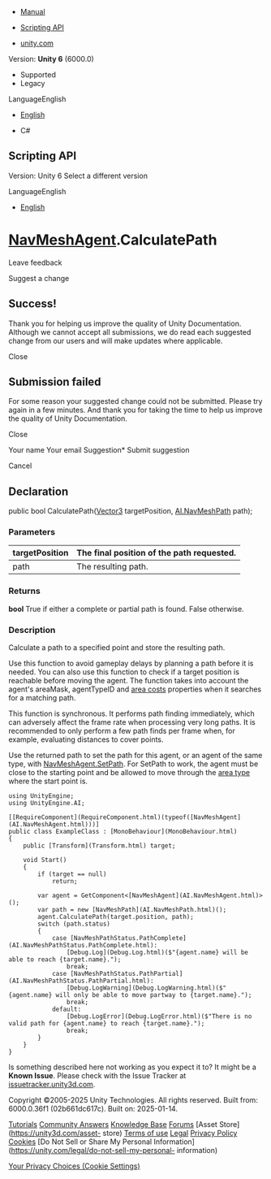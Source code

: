 [ ]()

  * [Manual](../Manual/index.html)
  * [Scripting API](../ScriptReference/index.html)

  * [unity.com](https://unity.com/)

Version: **Unity 6** (6000.0)

  * Supported
  * Legacy

LanguageEnglish

  * [English]()

  * C#

[ ](https://docs.unity3d.com)

## Scripting API

Version: Unity 6 Select a different version

LanguageEnglish

  * [English]()

#  [NavMeshAgent](AI.NavMeshAgent.html).CalculatePath

Leave feedback

Suggest a change

## Success!

Thank you for helping us improve the quality of Unity Documentation. Although
we cannot accept all submissions, we do read each suggested change from our
users and will make updates where applicable.

Close

## Submission failed

For some reason your suggested change could not be submitted. Please <a>try
again</a> in a few minutes. And thank you for taking the time to help us
improve the quality of Unity Documentation.

Close

Your name Your email Suggestion* Submit suggestion

Cancel

[ ]()

## Declaration

public bool CalculatePath([Vector3](Vector3.html) targetPosition,
[AI.NavMeshPath](AI.NavMeshPath.html) path);

### Parameters

targetPosition | The final position of the path requested.  
---|---  
path | The resulting path.  
  
### Returns

**bool** True if either a complete or partial path is found. False otherwise.

### Description

Calculate a path to a specified point and store the resulting path.

Use this function to avoid gameplay delays by planning a path before it is
needed. You can also use this function to check if a target position is
reachable before moving the agent. The function takes into account the agent's
areaMask, agentTypeID and [area costs](AI.NavMeshAgent.GetAreaCost.html)
properties when it searches for a matching path.  
  
This function is synchronous. It performs path finding immediately, which can
adversely affect the frame rate when processing very long paths. It is
recommended to only perform a few path finds per frame when, for example,
evaluating distances to cover points.  
  
Use the returned path to set the path for this agent, or an agent of the same
type, with [NavMeshAgent.SetPath](AI.NavMeshAgent.SetPath.html). For SetPath
to work, the agent must be close to the starting point and be allowed to move
through the [area type](AI.NavMeshAgent-areaMask.html) where the start point
is.

    
    
    using UnityEngine;
    using UnityEngine.AI;  
      
    [[RequireComponent](RequireComponent.html)(typeof([NavMeshAgent](AI.NavMeshAgent.html)))]
    public class ExampleClass : [MonoBehaviour](MonoBehaviour.html)
    {
        public [Transform](Transform.html) target;  
      
        void Start()
        {
            if (target == null)
                return;  
      
            var agent = GetComponent<[NavMeshAgent](AI.NavMeshAgent.html)>();
            var path = new [NavMeshPath](AI.NavMeshPath.html)();
            agent.CalculatePath(target.position, path);
            switch (path.status)
            {
                case [NavMeshPathStatus.PathComplete](AI.NavMeshPathStatus.PathComplete.html):
                    [Debug.Log](Debug.Log.html)($"{agent.name} will be able to reach {target.name}.");
                    break;
                case [NavMeshPathStatus.PathPartial](AI.NavMeshPathStatus.PathPartial.html):
                    [Debug.LogWarning](Debug.LogWarning.html)($"{agent.name} will only be able to move partway to {target.name}.");
                    break;
                default:
                    [Debug.LogError](Debug.LogError.html)($"There is no valid path for {agent.name} to reach {target.name}.");
                    break;
            }
        }
    }
    

Is something described here not working as you expect it to? It might be a
**Known Issue**. Please check with the Issue Tracker at
[issuetracker.unity3d.com](https://issuetracker.unity3d.com).

Copyright ©2005-2025 Unity Technologies. All rights reserved. Built from:
6000.0.36f1 (02b661dc617c). Built on: 2025-01-14.

[Tutorials](https://unity3d.com/learn) [Community
Answers](https://answers.unity3d.com) [Knowledge
Base](https://support.unity3d.com/hc/en-us)
[Forums](https://forum.unity3d.com) [Asset Store](https://unity3d.com/asset-
store) [Terms of use](https://docs.unity3d.com/Manual/TermsOfUse.html)
[Legal](https://unity.com/legal) [Privacy
Policy](https://unity.com/legal/privacy-policy)
[Cookies](https://unity.com/legal/cookie-policy) [Do Not Sell or Share My
Personal Information](https://unity.com/legal/do-not-sell-my-personal-
information)

[Your Privacy Choices (Cookie Settings)](javascript:void\(0\);)

